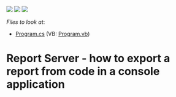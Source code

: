 <!-- default badges list -->
![](https://img.shields.io/endpoint?url=https://codecentral.devexpress.com/api/v1/VersionRange/128597043/14.2.3%2B)
[![](https://img.shields.io/badge/Open_in_DevExpress_Support_Center-FF7200?style=flat-square&logo=DevExpress&logoColor=white)](https://supportcenter.devexpress.com/ticket/details/T155725)
[![](https://img.shields.io/badge/📖_How_to_use_DevExpress_Examples-e9f6fc?style=flat-square)](https://docs.devexpress.com/GeneralInformation/403183)
<!-- default badges end -->
<!-- default file list -->
*Files to look at*:

* [Program.cs](./CS/T155725/Program.cs) (VB: [Program.vb](./VB/T155725/Program.vb))
<!-- default file list end -->
# Report Server - how to export a report from code in a console application

<br/>


